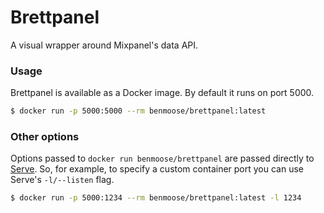 # Brettpanel

A visual wrapper around Mixpanel's data API.

### Usage

Brettpanel is available as a Docker image. By default it runs on port 5000.

```sh
$ docker run -p 5000:5000 --rm benmoose/brettpanel:latest
```

### Other options

Options passed to `docker run benmoose/brettpanel` are passed directly to [Serve](https://github.com/zeit/serve).
So, for example, to specify a custom container port you can use Serve's `-l/--listen` flag.

```sh
$ docker run -p 5000:1234 --rm benmoose/brettpanel:latest -l 1234
```
